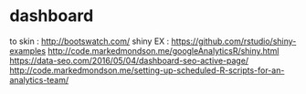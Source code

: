 # dashboard

to skin : http://bootswatch.com/
shiny EX : https://github.com/rstudio/shiny-examples
http://code.markedmondson.me/googleAnalyticsR/shiny.html 
https://data-seo.com/2016/05/04/dashboard-seo-active-page/ http://code.markedmondson.me/setting-up-scheduled-R-scripts-for-an-analytics-team/
